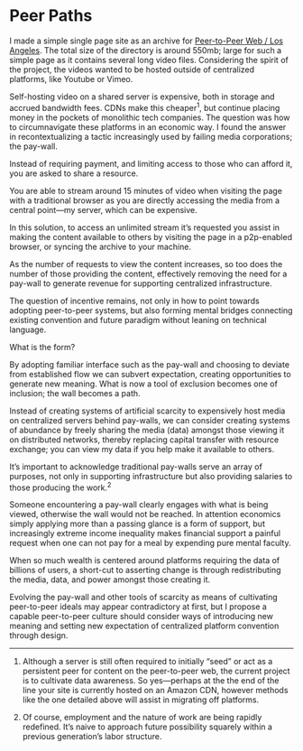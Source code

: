 # Peer Paths

I made a simple single page site as an archive for [Peer-to-Peer Web / Los Angeles](http://peer-to-peer-web.com/los-angeles). The total size of the directory is around 550mb; large for such a simple page as it contains several long video files. Considering the spirit of the project, the videos wanted to be hosted outside of centralized platforms, like Youtube or Vimeo.

<!-- more -->

Self-hosting video on a shared server is expensive, both in storage and accrued bandwidth fees. CDNs make this cheaper<sup>1</sup>, but continue placing money in the pockets of monolithic tech companies. The question was how to circumnavigate these platforms in an economic way. I found the answer in recontextualizing a tactic increasingly used by failing media corporations; the pay-wall.

Instead of requiring payment, and limiting access to those who can afford it, you are asked to share a resource.

You are able to stream around 15 minutes of video when visiting the page with a traditional browser as you are directly accessing the media from a central point—my server, which can be expensive.

In this solution, to access an unlimited stream it’s requested you assist in making the content available to others by visiting the page in a p2p-enabled browser, or syncing the archive to your machine.

As the number of requests to view the content increases, so too does the number of those providing the content, effectively removing the need for a pay-wall to generate revenue for supporting centralized infrastructure.

The question of incentive remains, not only in how to point towards adopting peer-to-peer systems, but also forming mental bridges connecting existing convention and future paradigm without leaning on technical language.

What is the form?

By adopting familiar interface such as the pay-wall and choosing to deviate from established flow we can subvert expectation, creating opportunities to generate new meaning. What is now a tool of exclusion becomes one of inclusion; the wall becomes a path.

Instead of creating systems of artificial scarcity to expensively host media on centralized servers behind pay-walls, we can consider creating systems of abundance by freely sharing the media (data) amongst those viewing it on distributed networks, thereby replacing capital transfer with resource exchange; you can view my data if you help make it available to others.

It’s important to acknowledge traditional pay-walls serve an array of purposes, not only in supporting infrastructure but also providing salaries to those producing the work.<sup>2</sup>

Someone encountering a pay-wall clearly engages with what is being viewed, otherwise the wall would not be reached. In attention economics simply applying more than a passing glance is a form of support, but increasingly extreme income inequality makes financial support a painful request when one can not pay for a meal by expending pure mental faculty.

When so much wealth is centered around platforms requiring the data of billions of users, a short-cut to asserting change is through redistributing the media, data, and power amongst those creating it.

Evolving the pay-wall and other tools of scarcity as means of cultivating peer-to-peer ideals may appear contradictory at first, but I propose a capable peer-to-peer culture should consider ways of introducing new meaning and setting new expectation of centralized platform convention through design. 

---

1. Although a server is still often required to initially “seed” or act as a persistent peer for content on the peer-to-peer web, the current project is to cultivate data awareness. So yes—perhaps at the the end of the line your site is currently hosted on an Amazon CDN, however methods like the one detailed above will assist in migrating off platforms.

2. Of course, employment and the nature of work are being rapidly redefined. It’s naive to approach future possibility squarely within a previous generation’s labor structure.